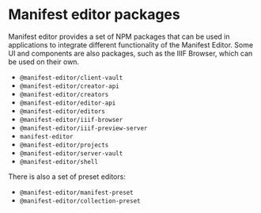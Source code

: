 # Manifest editor packages

Manifest editor provides a set of NPM packages that can be used in applications to integrate different functionality of the Manifest Editor. Some UI
and components are also packages, such as the IIIF Browser, which can be used on their own.

- `@manifest-editor/client-vault`
- `@manifest-editor/creator-api`
- `@manifest-editor/creators`
- `@manifest-editor/editor-api`
- `@manifest-editor/editors`
- `@manifest-editor/iiif-browser`
- `@manifest-editor/iiif-preview-server`
- `manifest-editor`
- `@manifest-editor/projects`
- `@manifest-editor/server-vault`
- `@manifest-editor/shell`

There is also a set of preset editors:

- `@manifest-editor/manifest-preset`
- `@manifest-editor/collection-preset`
